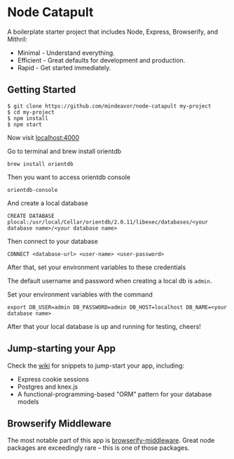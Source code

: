 # Node Catapult

A boilerplate starter project that includes Node, Express, Browserify, and Mithril:

* Minimal - Understand everything.
* Efficient - Great defaults for development and production.
* Rapid - Get started immediately.

## Getting Started

```
$ git clone https://github.com/mindeavor/node-catapult my-project
$ cd my-project
$ npm install
$ npm start
```

Now visit [localhost:4000](http://localhost:4000/)

Go to terminal and brew install orientdb

```brew install orientdb```

Then you want to access orientdb console

```orientdb-console```

And create a local database

```CREATE DATABASE plocal:/usr/local/Cellar/orientdb/2.0.11/libexec/databases/<your database name>/<your database name>```

Then connect to your database

```CONNECT <database-url> <user-name> <user-password>```

After that, set your environment variables to these credentials

The default username and password when creating a local db is ```admin```.

Set your environment variables with the command

```export DB_USER=admin DB_PASSWORD=admin DB_HOST=localhost DB_NAME=<your database name>```

After that your local database is up and running for testing, cheers!

## Jump-starting your App

Check the [wiki](https://github.com/mindeavor/node-catapult/wiki) for snippets to jump-start your app, including:

- Express cookie sessions
- Postgres and knex.js
- A functional-programming-based "ORM" pattern for your database models

## Browserify Middleware

The most notable part of this app is [browserify-middleware](https://github.com/ForbesLindesay/browserify-middleware). Great node packages are exceedingly rare – this is one of those packages.
